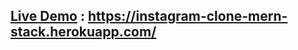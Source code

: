 
## [Live Demo](https://instagram-clone-mern-stack.herokuapp.com/) : https://instagram-clone-mern-stack.herokuapp.com/


